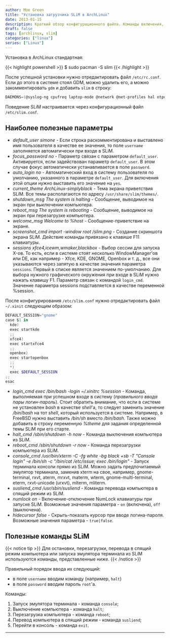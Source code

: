 ```yaml
---
author: Moe Green
title: "Установка загрузчика SLiM в ArchLinux"
date: 2013-01-15
description: Краткий обзор конфигурационного файла. Команды включения, перезагрузки и выключения системы через SLim.
draft: false
tags: [archlinux, slim]
categories: ["linux"]
series: ["Linux"]
---
```


Установка в ArchLinux стандартная:

{{< highlight powershell >}}
$ sudo pacman -S slim
{{< /highlight >}}

После успешной установки нужно отредактировать файл `/etc/rc.conf`. Если до этого в системе стоял GDM, можно удалить его, а можно закомментировать `gdm` и добавить `slim` в строку:

```powershell
DAEMONS=(@syslog-ng cpufreq laptop-mode @network @net-profiles hal ntpd fam !gdmslim !netfs gpm @crond alsa)
```

Поведение SLiM настраивается через конфигурационный файл `/etc/slim.conf`.

## Наиболее полезные параметры

- *default_user simone* - Если строка раскомментирована и выставлено имя пользователя в качестве ее значения, то поле `username` заполняется автоматически при входе в SLiM.
- *focus_password no* - Параметр связан с параметром `default_user`. Активируется, если задействован параметр `default_user`. В этом случае фокус автоматически устанавливается в поле `password`.
- *auto_login no* - Автоматический вход в систему пользователя по умолчанию, указанного в параметре `default_user`. Для включения этой опции нужно выставить его значение на `yes`.
- *current_theme ArchLinux-simplyblack* - Тема экрана приветствия SLiM. Все темы располагаются по адресу `/usr/share/slim/themes/`.
- *shutdown_msg The system is halting* - Сообщение, выводимое на экран при выключении компьютера.
- *reboot_msg The system is rebooting* - Сообщение, выводимое на экран при перезагрузке компьютера.
- *welcome_msg Welcome to %host* - Сообщение-приветствие на экране.
- *screenshot_cmd import -window root /slim.png* - Создание скриншота экрана SLiM. Действие команды привязано к клавише F11 клавиатуры.
- *sessions xfce4,icewm,wmaker,blackbox* - Выбор сессии для запуска X-ов. То есть, если в системе стоят несколько WindowManager'ов или DE, как например - Xfce, KDE, GNOME, Openbox и т. д., все они указываются через запятую в качестве значения параметра `sessions`. Первый в списке является значением по-умолчанию. Для выбора нужного графического окружения при входе в SLiM нужно нажать клавишу F1. Параметр связан с командой `login_cmd`. Значение параметра sessions подставляется в качестве переменной %session.

После конфигурирования `/etc/slim.conf` нужно отредактировать файл `~/.xinit` следующим образом:

```powershell
DEFAULT_SESSION="gnome"
case $1 in
  kde)
  exec startkde
  ;;
  xfce4)
  exec startxfce4
  ;;
  openbox)
  exec startopenbox
  ;;
  *)
  exec $DEFAULT_SESSION
;;
esac
```

- _login_cmd exec /bin/bash -login ~/.xinitrc %session_ - Команда, выполняемая при успешном входе в систему (*правильного ввода пары логин-пароль*). Стоит обратить внимание, что если в системе не установлен _bash_ в качестве _shell_'а, то следует заменить значение _/bin/bash_ на тот _shell_, который используется в системе. Например, в FreeBSD нужно выставить _/bin/sh_ вместо _/bin/bash_. Также можно добавить в строку переменную _%theme_ для задания определенной темы SLiM при его старте.
- _halt_cmd /sbin/shutdown -h now_ - Команда выключения компьютера из SLiM.
- _reboot_cmd /sbin/shutdown -r now_ - Команда перезагрузки компьютера из SLiM.
- _console_cmd /usr/bin/xterm -C -fg white -bg black +sb -T "Console login" -e /bin/sh -c "/bin/cat /etc/issue; exec /bin/login"_ - Запуск терминала консоли прямо из SLiM. Можно задать предпочитаемый эмулятор терминала, заменив xterm на свое, например, gnome-terminal, rxvt, aterm, mrxvt, materm, wterm, gnome-multi-terminal, eterm, rxvt-unicode (urxvt), mlterm, mliterm.
- _susliend_cmd /usr/sbin/susliend_ - Команда перевода компьютера в спящий режим из SLiM.
- _numlock on_ - Включение-отключение NumLock клавиатуры при запуске SLiM. Возможные значения параметра - `on` (включена), `off` (выключена).
- _hidecursor false_ - Скрыть-показать курсор при вводе логина-пароля. Возможные значения параметра - `true|false`.

## Полезные команды SLiM

{{< notice tip >}}
Для остановки, перезагрузки, перевода в спящий режим компьютера или запуска эмулятора терминала из SLiM используются команды, представленные ниже.
{{< /notice >}}

Правильный порядок ввода их следующий:

- в поле `username` вводим команду (например, `halt`)
- в поле `password` вводим пароль `root`'а.

Команды:

1. Запуск эмулятора терминала - команда `console`;
2. Выключение компьютера - команда `halt`;
3. Перезагрузка компьютера - команда `reboot`;
4. Перевод компьютера в спящий режим - команда `susliend`;
5. Перейти в консоль - команда `exit`.

***
